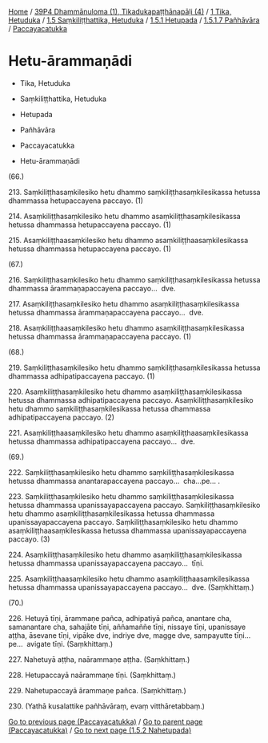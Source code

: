 
[Home](/) / [39P4 Dhammānuloma (1), Tikadukapaṭṭhānapāḷi (4)](../../../../...md) / [1 Tika, Hetuduka](../../../...md) / [1.5 Saṃkiliṭṭhattika, Hetuduka](../../...md) / [1.5.1 Hetupada](../...md) / [1.5.1.7 Pañhāvāra](...md) / [Paccayacatukka](../39P4/1/1.5/1.5.1/1.5.1.7/Paccayacatukka.md)

# Hetu-ārammaṇādi

* Tika, Hetuduka

* Saṃkiliṭṭhattika, Hetuduka

* Hetupada

* Pañhāvāra

* Paccayacatukka

* Hetu-ārammaṇādi

(66.)

213\. Saṃkiliṭṭhasaṃkilesiko hetu dhammo saṃkiliṭṭhasaṃkilesikassa hetussa dhammassa hetupaccayena paccayo. (1)

214\. Asaṃkiliṭṭhasaṃkilesiko hetu dhammo asaṃkiliṭṭhasaṃkilesikassa hetussa dhammassa hetupaccayena paccayo. (1)

215\. Asaṃkiliṭṭhaasaṃkilesiko hetu dhammo asaṃkiliṭṭhaasaṃkilesikassa hetussa dhammassa hetupaccayena paccayo. (1)

(67.)

216\. Saṃkiliṭṭhasaṃkilesiko hetu dhammo saṃkiliṭṭhasaṃkilesikassa hetussa dhammassa ārammaṇapaccayena paccayo…  dve.

217\. Asaṃkiliṭṭhasaṃkilesiko hetu dhammo asaṃkiliṭṭhasaṃkilesikassa hetussa dhammassa ārammaṇapaccayena paccayo…  dve.

218\. Asaṃkiliṭṭhaasaṃkilesiko hetu dhammo asaṃkiliṭṭhasaṃkilesikassa hetussa dhammassa ārammaṇapaccayena paccayo. (1)

(68.)

219\. Saṃkiliṭṭhasaṃkilesiko hetu dhammo saṃkiliṭṭhasaṃkilesikassa hetussa dhammassa adhipatipaccayena paccayo. (1)

220\. Asaṃkiliṭṭhasaṃkilesiko hetu dhammo asaṃkiliṭṭhasaṃkilesikassa hetussa dhammassa adhipatipaccayena paccayo. Asaṃkiliṭṭhasaṃkilesiko hetu dhammo saṃkiliṭṭhasaṃkilesikassa hetussa dhammassa adhipatipaccayena paccayo. (2)

221\. Asaṃkiliṭṭhaasaṃkilesiko hetu dhammo asaṃkiliṭṭhaasaṃkilesikassa hetussa dhammassa adhipatipaccayena paccayo…  dve.

(69.)

222\. Saṃkiliṭṭhasaṃkilesiko hetu dhammo saṃkiliṭṭhasaṃkilesikassa hetussa dhammassa anantarapaccayena paccayo…  cha…pe… .

223\. Saṃkiliṭṭhasaṃkilesiko hetu dhammo saṃkiliṭṭhasaṃkilesikassa hetussa dhammassa upanissayapaccayena paccayo. Saṃkiliṭṭhasaṃkilesiko hetu dhammo asaṃkiliṭṭhasaṃkilesikassa hetussa dhammassa upanissayapaccayena paccayo. Saṃkiliṭṭhasaṃkilesiko hetu dhammo asaṃkiliṭṭhaasaṃkilesikassa hetussa dhammassa upanissayapaccayena paccayo. (3)

224\. Asaṃkiliṭṭhasaṃkilesiko hetu dhammo asaṃkiliṭṭhasaṃkilesikassa hetussa dhammassa upanissayapaccayena paccayo…  tīṇi.

225\. Asaṃkiliṭṭhaasaṃkilesiko hetu dhammo asaṃkiliṭṭhaasaṃkilesikassa hetussa dhammassa upanissayapaccayena paccayo…  dve. (Saṃkhittaṃ.)

(70.)

226\. Hetuyā tīṇi, ārammaṇe pañca, adhipatiyā pañca, anantare cha, samanantare cha, sahajāte tīṇi, aññamaññe tīṇi, nissaye tīṇi, upanissaye aṭṭha, āsevane tīṇi, vipāke dve, indriye dve, magge dve, sampayutte tīṇi…pe…  avigate tīṇi. (Saṃkhittaṃ.)

227\. Nahetuyā aṭṭha, naārammaṇe aṭṭha. (Saṃkhittaṃ.)

228\. Hetupaccayā naārammaṇe tīṇi. (Saṃkhittaṃ.)

229\. Nahetupaccayā ārammaṇe pañca. (Saṃkhittaṃ.)

230\. (Yathā kusalattike pañhāvāraṃ, evaṃ vitthāretabbaṃ.)

[Go to previous page (Paccayacatukka)](../39P4/1/1.5/1.5.1/1.5.1.7/Paccayacatukka.md) / [Go to parent page (Paccayacatukka)](../39P4/1/1.5/1.5.1/1.5.1.7/Paccayacatukka.md) / [Go to next page (1.5.2 Nahetupada)](../../../1.5.2.md)


